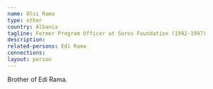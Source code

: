 ```yaml
---
name: Olsi Rama
type: other
country: Albania
tagline: Former Program Officer at Soros Foundation (1992-1997)
description:
related-persons: Edi Rama
connections:
layout: person
---
```

Brother of Edi Rama.
